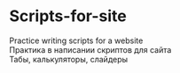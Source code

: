 # Scripts-for-site
Practice writing scripts for a website  
Практика в написании скриптов для сайта  
Табы, калькуляторы, слайдеры  
